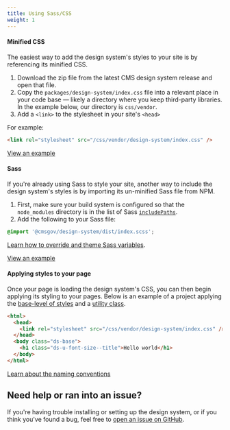 ```yaml
---
title: Using Sass/CSS
weight: 1
---
```


<h4 class="ds-h4 ds-u-font-size--base">Minified CSS</h4>

The easiest way to add the design system's styles to your site is by referencing its minified CSS.

1. Download the zip file from the latest CMS design system release and open that file.
1. Copy the `packages/design-system/index.css` file into a relevant place in your code base — likely a directory where you keep third-party libraries. In the example below, our directory is `css/vendor`.
1. Add a `<link>` to the stylesheet in your site's `<head>`

For example:

```html
<link rel="stylesheet" src="/css/vendor/design-system/index.css" />
```

[View an example](https://github.com/CMSgov/design-system/blob/master/examples/article/index.html)

<h4 class="ds-h4 ds-u-font-size--base" id="sass">Sass</h4>

If you're already using Sass to style your site, another way to include the design system's styles is by importing its un-minified Sass file from NPM.

1. First, make sure your build system is configured so that the `node_modules` directory is in the list of Sass [`includePaths`](https://github.com/sass/node-sass#includepaths).
2. Add the following to your Sass file:

```css
@import '@cmsgov/design-system/dist/index.scss';
```

[Learn how to override and theme Sass variables]({{root}}/guidelines/themes/).

[View an example](https://github.com/CMSgov/design-system/blob/master/examples/react-app/src/styles/index.scss)

<h4 class="ds-h4 ds-u-font-size--base">Applying styles to your page</h4>

Once your page is loading the design system's CSS, you can then begin applying its styling to your pages. Below is an example of a project applying the [base-level of styles]({{root}}/design/base) and a [utility class]({{root}}/utilities/).

```html
<html>
  <head>
    <link rel="stylesheet" src="/css/vendor/design-system/index.css" />
  </head>
  <body class="ds-base">
    <h1 class="ds-u-font-size--title">Hello world</h1>
  </body>
</html>
```

[Learn about the naming conventions]({{root}}/guidelines/code-conventions)

<h2 id="need-help" class="ds-h2 ds-u-color--primary-darker">Need help or ran into an issue?</h2>

If you're having trouble installing or setting up the design system, or if you think you've found a bug, feel free to [open an issue on GitHub](https://github.com/CMSgov/design-system/issues).
